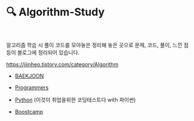 # 🔍 Algorithm-Study

<br>

알고리즘 학습 시 풀이 코드를 모아놓은 정리해 놓은 곳으로 문제, 코드, 풀이, 느낀 점 등이 블로그에 정리되어 있습니다.

<https://jiinheo.tistory.com/category/Algorithm>



* [BAEKJOON](https://github.com/JIINHEO/Algorithm-Study/tree/master/BAEKJOON)

* [Programmers](https://github.com/JIINHEO/Algorithm-Study/tree/master/Programmers)

* [Python](https://github.com/JIINHEO/Algorithm-Study/tree/master/Python) (이것이 취업을위한 코딩테스트다 with 파이썬)

* [Boostcamp](https://github.com/JIINHEO/Algorithm-Study/tree/master/boostcamp)
